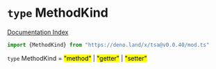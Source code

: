# `type` MethodKind

[Documentation Index](../README.md)

```ts
import {MethodKind} from "https://deno.land/x/tsa@v0.0.40/mod.ts"
```

`type` MethodKind = <mark>"method"</mark> | <mark>"getter"</mark> | <mark>"setter"</mark>
